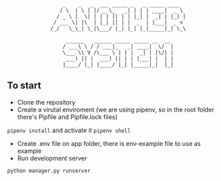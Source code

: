                       _    _   _  ___ _____ _   _ _____ ____  
                     / \  | \ | |/ _ \_   _| | | | ____|  _ \ 
                    / _ \ |  \| | | | || | | |_| |  _| | |_) |
                   / ___ \| |\  | |_| || | |  _  | |___|  _ < 
                  /_/   \_\_| \_|\___/ |_| |_| |_|_____|_| \_\
                                                              
                       ______   ______ _____ _____ __  __ 
                      / ___\ \ / / ___|_   _| ____|  \/  |
                      \___ \\ V /\___ \ | | |  _| | |\/| |
                       ___) || |  ___) || | | |___| |  | |
                      |____/ |_| |____/ |_| |_____|_|  |_|
                                                          

## To start
- Clone the repository
- Create a virutal enviroment (we are using pipenv, so in the root folder there's Pipfile and Pipfile.lock files)

``` pipenv install ``` and activate it ``` pipenv shell ```
- Create .env file on app folder, there is env-example file to use as example
- Run development server

``` python manager.py runserver ```  
